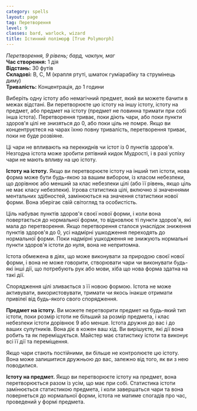 ```yaml
---
category: spells
layout: page
tag: Перетворення
level: 9
classes: bard, warlock, wizard
title: Істинний поліморф [True Polymorph]
---
```


_Перетворення, 9 рівень; бард, чаклун, маг_    
**Час створення:** 1 дія    
**Відстань:** 30 футів    
**Складові:** В, С, М (крапля ртуті, шматок гуміарабіку та струмінець диму)    
**Тривалість:** Концентрація, до 1 години    

Виберіть одну істоту або немагічний предмет, який ви можете бачити в межах відстані. Ви перетворюєте цю істоту на іншу істоту, істоту на предмет, або предмет на істоту (предмет не повинна тримати при собі інша істота). Перетворення триває, поки діють чари, або поки пункти здоров'я цілі не знизяться до 0, або поки ціль не помре. Якщо ви концентруєтеся на чарах їхню повну тривалість, перетворення триває, поки не буде розвіяне.    

Ці чари не впливають на перекиднів чи істот із 0 пунктів здоров'я. Незгодна істота може зробити рятівний кидок Мудрості, і в разі успіху чари не мають впливу на цю істоту.    

**Істоту на істоту.** Якщо ви перетворюєте істоту на інший тип істоти, нова форма може бути будь-якою за вашим вибором, із класом небезпеки, що дорівнює або менший за клас небезпеки цілі (або її рівень, якщо ціль не має класу небезпеки). Ігрова статистика цілі, включно зі значеннями ментальних здібностей, замінюються на значення статистики нової форми. Вона зберігає свій світогляд та особистість.    

Ціль набуває пунктів здоров'я своєї нової форми, і коли вона повертається до нормальної форми, то відновлює ті пункти здоров'я, які мала до перетворення. Якщо перетворення сталося унаслідок зниження пунктів здоров'я до 0, усі надмірні ушкодження переходять до нормальної форми. Поки надмірні ушкодження не знижують нормальні пункти здоров'я істоти до нуля, вона не непритомна.    

Істота обмежена в діях, що може виконувати за природою своєї нової форми, і вона не може говорити, створювати чари чи виконувати будь-які інші дії, що потребують рук або мови, хіба що нова форма здатна на такі дії.    

Спорядження цілі зливається з її новою формою. Істота не може активувати, використовувати, тримати чи якось інакше отримати привілеї від будь-якого свого спорядження.    

**Предмет на істоту.** Ви можете перетворити предмет на будь-який тип істоти, поки розмір істоти не більший за розмір предмета, і клас небезпеки істоти дорівнює 9 або менше. Істота дружня до вас і до ваших супутників. Вона діє в кожен ваш хід. Ви вирішуєте, які дії вона робить та як переміщується. Майстер має статистику істоти та виконує всі її дії та переміщення.    

Якщо чари стають постійними, ви більше не контролюєте цю істоту. Вона може залишитися дружньою до вас, залежно від того, як ви з нею поводилися.    

**Істоту на предмет.** Якщо ви перетворюєте істоту на предмет, вона перетворюється разом із усім, що має при собі. Статистика істоти замінюється статистикою предмета, і коли завершаться чари та вона повернеться до нормальної форми, істота не матиме спогадів про час, проведений у формі предмета. 
